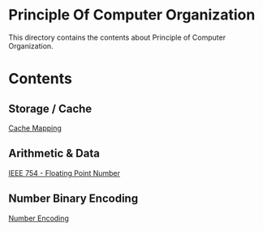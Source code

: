 # Principle Of Computer Organization

This directory contains the contents about Principle of Computer Organization.

# Contents

## Storage / Cache

[Cache Mapping](./cache_mapping.md)

## Arithmetic & Data

[IEEE 754 - Floating Point Number](./arithmetic/ieee754.md)

## Number Binary Encoding

[Number Encoding](./arithmetic/number_encoding.md)